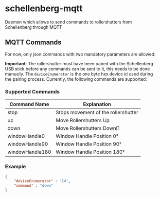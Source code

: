 # schellenberg-mqtt
Daemon which allows to send commands to rollershutters from Schellenberg through MQTT


## MQTT Commands

For now, only json commands with two mandatory parameters are allowed:

**Important**: The rollershutter must have been paired with the Schellenberg USB stick before any commands can be sent to it, this needs to be done manually.
The `deviceEnumerator` is the one byte hex device id used during the pairing process.
Currently, the following commands are supported:

### Supported Commands
| Command Name    | Explanation                         |
| --------------- | ----------------------------------- |
| stop            | Stops movement of the rollershutter |
| up              | Move Rollershutters Up              |
| down            | Move Rollershutters Down∏           |
| windowHandle0   | Window Handle Position 0°           |
| windowHandle90  | Window Handle Position 90°          |
| windowHandle180 | Window Handle Position 180°         |

### Example

```json
{
    "deviceEnumerator" : "C4",
    "command" : "down"
}
```
